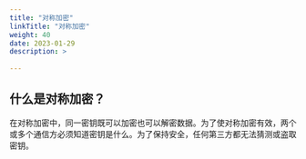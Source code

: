```yaml
---
title: "对称加密"
linkTitle: "对称加密"
weight: 40
date: 2023-01-29
description: >
  
---
```




## 什么是对称加密？

在对称加密中，同一密钥既可以加密也可以解密数据。为了使对称加密有效，两个或多个通信方必须知道密钥是什么。为了保持安全，任何第三方都无法猜测或盗取密钥。

